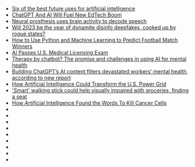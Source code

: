 - [Six of the best future uses for artificial intelligence](https://technologymagazine.com/articles/six-of-the-best-future-uses-for-artificial-intelligence)
- [ChatGPT And AI Will Fuel New EdTech Boom](https://www.forbes.com/sites/emmawhitford/2023/01/18/chatgpt-and-ai-will-fuel-new-edtech-boom/)
- [Neural prosthesis uses brain activity to decode speech](https://cur.at/yXoQwX7?m=web)
- [Will 2023 be the year of dynamite disinfo deepfakes, cooked up by rogue states?](https://cur.at/vCzkvlm?m=web)
- [How to Use Python and Machine Learning to Predict Football Match Winners](https://cur.at/6LEa7RK?m=web)
- [AI Passes U.S. Medical Licensing Exam](https://cur.at/6fyqiLt?m=web)
- [Therapy by chatbot? The promise and challenges in using AI for mental health](https://cur.at/QPu0GNw?m=web)
- [Building ChatGPT’s AI content filters devastated workers’ mental health, according to new report](https://cur.at/rp6d4Ux?m=web)
- [How Artificial Intelligence Could Transform the U.S. Power Grid](https://cur.at/MiSjOKx?m=web)
- ['Smart' walking stick could help visually impaired with groceries, finding a seat](https://cur.at/b9XZblu?m=web)
- [How Artificial Intelligence Found the Words To Kill Cancer Cells](https://cur.at/IGuFXMB?m=web)
- []()
- []()
- []()
- []()
- []()
- []()
- []()
- []()
- []()
